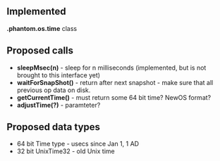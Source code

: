 ## Implemented ##

**.phantom.os.time** class

## Proposed calls ##

  * **sleepMsec(n)** - sleep for n milliseconds (implemented, but is not brought to this interface yet)
  * **waitForSnapShot()** - return after next snapshot - make sure that all previous op data on disk.
  * **getCurrentTime()** - must return some 64 bit time? NewOS format?
  * **adjustTime(?)** - paramteter?

## Proposed data types ##

  * 64 bit Time type - usecs since Jan 1, 1 AD
  * 32 bit UnixTime32 - old Unix time